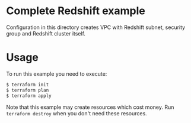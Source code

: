 Complete Redshift example
=========================

Configuration in this directory creates VPC with Redshift subnet, security group and Redshift cluster itself.

Usage
=====

To run this example you need to execute:

```bash
$ terraform init
$ terraform plan
$ terraform apply
```

Note that this example may create resources which cost money. Run `terraform destroy` when you don't need these resources.
